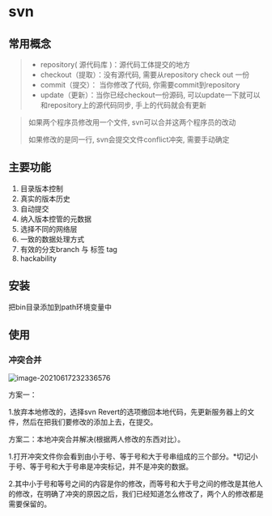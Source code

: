 # svn

## 常用概念

> - repository( 源代码库 )：源代码工体提交的地方
> - checkout（提取）：没有源代码, 需要从repository check out 一份
> - commit（提交）： 当你修改了代码, 你需要commit到repository
> - update（更新）：当你已经checkout一份源码, 可以update一下就可以和repository上的源代码同步, 手上的代码就会有更新

> 如果两个程序员修改用一个文件, svn可以合并这两个程序员的改动
>
> 如果修改的是同一行, svn会提交文件conflict冲突, 需要手动确定

## 主要功能

1. 目录版本控制
2. 真实的版本历史
3. 自动提交
4. 纳入版本控管的元数据
5. 选择不同的网络层
6. 一致的数据处理方式
7. 有效的分支branch 与 标签 tag
8. hackability

## 安装

把bin目录添加到path环境变量中

## 使用

### 冲突合并

![image-20210617232336576](svn.assets/image-20210617232336576.png)

方案一：

1.放弃本地修改的，选择svn Revert的选项撤回本地代码，先更新服务器上的文件，然后在把我们要修改的添加上去，在提交。

方案二：本地冲突合并解决(根据两人修改的东西对比）。

1.打开冲突文件你会看到由小于号、等于号和大于号串组成的三个部分。*切记小于号、等于号和大于号串是冲突标记，并不是冲突的数据。

2.其中小于号和等号之间的内容是你的修改，而等号和大于号之间的修改是其他人的修改，在明确了冲突的原因之后，我们已经知道怎么修改了，两个人的修改都是需要保留的。
